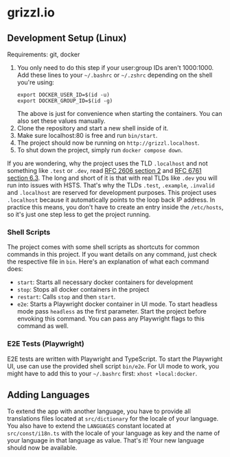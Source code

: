 # grizzl.io

## Development Setup (Linux)
Requirements: git, docker

1. You only need to do this step if your user:group IDs aren't 1000:1000. Add these lines to your `~/.bashrc` or `~/.zshrc` depending on the shell you're using:
   ```
   export DOCKER_USER_ID=$(id -u)
   export DOCKER_GROUP_ID=$(id -g)
   ```
   The above is just for convenience when starting the containers. You can also set these values manually.
2. Clone the repository and start a new shell inside of it.
3. Make sure localhost:80 is free and run `bin/start`.
4. The project should now be running on `http://grizzl.localhost`.
5. To shut down the project, simply run `docker compose down`.

If you are wondering, why the project uses the TLD `.localhost` and not something like `.test` or `.dev`, read 
[RFC 2606 section 2](https://www.rfc-editor.org/rfc/rfc2606#section-2) and 
[RFC 6761 section 6.3](https://www.rfc-editor.org/rfc/rfc6761#section-6.3). The long and short of it is that with real 
TLDs like `.dev` you will run into issues with HSTS. That's why the TLDs `.test`, `.example`, `.invalid` and 
`.localhost` are reserved for development purposes. This project uses `.localhost` because it automatically points to 
the loop back IP address. In practice this means, you don't have to create an entry inside the `/etc/hosts`, so it's 
just one step less to get the project running.

### Shell Scripts
The project comes with some shell scripts as shortcuts for common commands in this project. If you want details on any
command, just check the respective file in `bin`. Here's an explanation of what each command does:
- `start`: Starts all necessary docker containers for development
- `stop`: Stops all docker containers in the project
- `restart`: Calls `stop` and then `start`.
- `e2e`: Starts a Playwright docker container in UI mode. To start headless mode pass `headless` as the first parameter.
  Start the project before envoking this command. You can pass any Playwright flags to this command as well.

### E2E Tests (Playwright)
E2E tests are written with Playwright and TypeScript. To start the Playwright UI, use can use the provided shell script
`bin/e2e`. For UI mode to work, you might have to add this to your `~/.bashrc` first: `xhost +local:docker`.

## Adding Languages
To extend the app with another language, you have to provide all translations files located at `src/dictionary` for
the locale of your language. You also have to extend the `LANGUAGES` constant located at `src/const/i18n.ts` with the
locale of your language as key and the name of your language in that language as value. That's it! Your new language
should now be available.